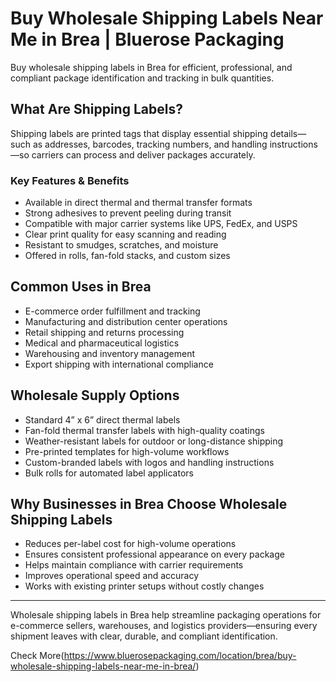 # Buy Wholesale Shipping Labels Near Me in Brea | Bluerose Packaging

Buy wholesale shipping labels in Brea for efficient, professional, and compliant package identification and tracking in bulk quantities.

## What Are Shipping Labels?

Shipping labels are printed tags that display essential shipping details—such as addresses, barcodes, tracking numbers, and handling instructions—so carriers can process and deliver packages accurately.

### Key Features & Benefits

- Available in direct thermal and thermal transfer formats  
- Strong adhesives to prevent peeling during transit  
- Compatible with major carrier systems like UPS, FedEx, and USPS  
- Clear print quality for easy scanning and reading  
- Resistant to smudges, scratches, and moisture  
- Offered in rolls, fan-fold stacks, and custom sizes  

## Common Uses in Brea

- E-commerce order fulfillment and tracking  
- Manufacturing and distribution center operations  
- Retail shipping and returns processing  
- Medical and pharmaceutical logistics  
- Warehousing and inventory management  
- Export shipping with international compliance  

## Wholesale Supply Options

- Standard 4” x 6” direct thermal labels  
- Fan-fold thermal transfer labels with high-quality coatings  
- Weather-resistant labels for outdoor or long-distance shipping  
- Pre-printed templates for high-volume workflows  
- Custom-branded labels with logos and handling instructions  
- Bulk rolls for automated label applicators  

## Why Businesses in Brea Choose Wholesale Shipping Labels

- Reduces per-label cost for high-volume operations  
- Ensures consistent professional appearance on every package  
- Helps maintain compliance with carrier requirements  
- Improves operational speed and accuracy  
- Works with existing printer setups without costly changes  

---

Wholesale shipping labels in Brea help streamline packaging operations for e-commerce sellers, warehouses, and logistics providers—ensuring every shipment leaves with clear, durable, and compliant identification.

Check More(https://www.bluerosepackaging.com/location/brea/buy-wholesale-shipping-labels-near-me-in-brea/)
